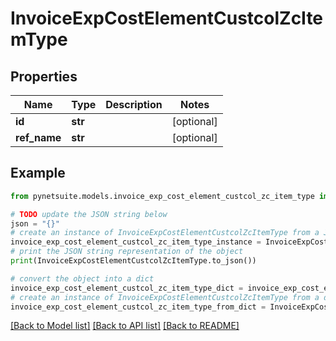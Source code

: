 # InvoiceExpCostElementCustcolZcItemType


## Properties

Name | Type | Description | Notes
------------ | ------------- | ------------- | -------------
**id** | **str** |  | [optional] 
**ref_name** | **str** |  | [optional] 

## Example

```python
from pynetsuite.models.invoice_exp_cost_element_custcol_zc_item_type import InvoiceExpCostElementCustcolZcItemType

# TODO update the JSON string below
json = "{}"
# create an instance of InvoiceExpCostElementCustcolZcItemType from a JSON string
invoice_exp_cost_element_custcol_zc_item_type_instance = InvoiceExpCostElementCustcolZcItemType.from_json(json)
# print the JSON string representation of the object
print(InvoiceExpCostElementCustcolZcItemType.to_json())

# convert the object into a dict
invoice_exp_cost_element_custcol_zc_item_type_dict = invoice_exp_cost_element_custcol_zc_item_type_instance.to_dict()
# create an instance of InvoiceExpCostElementCustcolZcItemType from a dict
invoice_exp_cost_element_custcol_zc_item_type_from_dict = InvoiceExpCostElementCustcolZcItemType.from_dict(invoice_exp_cost_element_custcol_zc_item_type_dict)
```
[[Back to Model list]](../README.md#documentation-for-models) [[Back to API list]](../README.md#documentation-for-api-endpoints) [[Back to README]](../README.md)


